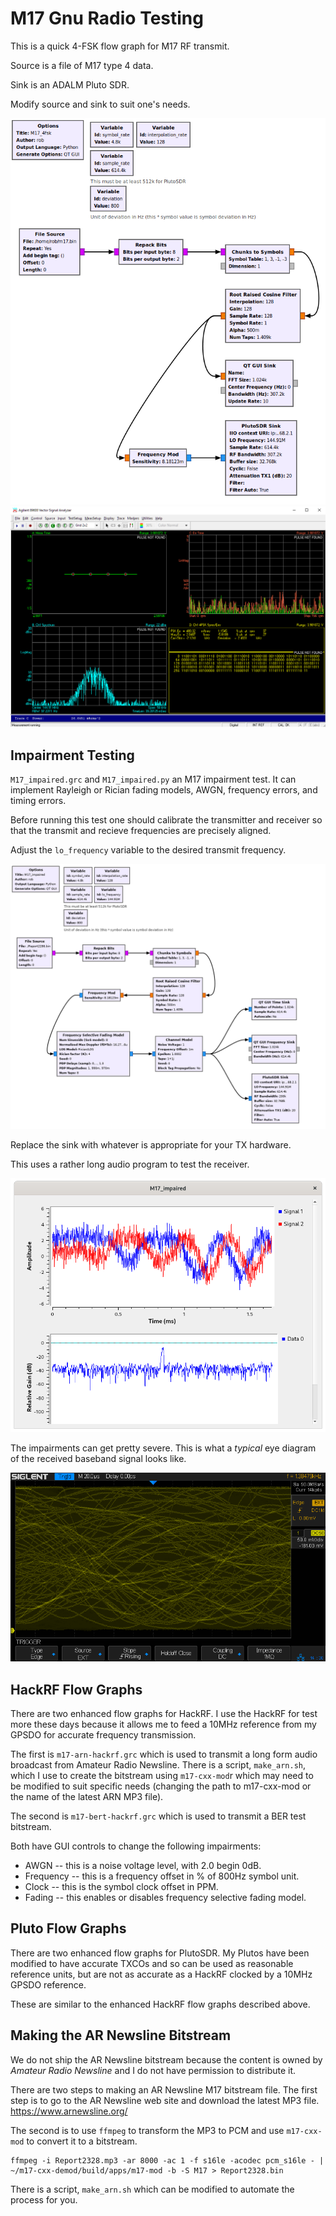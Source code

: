 # M17 Gnu Radio Testing

This is a quick 4-FSK flow graph for M17 RF transmit.

Source is a file of M17 type 4 data.

Sink is an ADALM Pluto SDR.

Modify source and sink to suit one's needs.

![Gnu Radio flow graph](grc.png)
![Signal analysis](4fsk-analysis.png)

## Impairment Testing

`M17_impaired.grc` and `M17_impaired.py` an M17 impairment test.  It can
implement Rayleigh or Rician fading models, AWGN, frequency errors, and
timing errors.

Before running this test one should calibrate the transmitter and receiver
so that the transmit and recieve frequencies are precisely aligned.

Adjust the `lo_frequency` variable to the desired transmit frequency.

![M17_impaired GRC flow graph](M17_impaired.png)

Replace the sink with whatever is appropriate for your TX hardware.

This uses a rather long audio program to test the receiver.

![M17_impaired UI](M17_impaired_ui.png)

The impairments can get pretty severe.  This is what a *typical* 
eye diagram of the received baseband signal looks like.

![M17_impaired eye diagram](M17_impaired_eye.png)

## HackRF Flow Graphs

There are two enhanced flow graphs for HackRF. I use the HackRF for
test more these days because it allows me to feed a 10MHz reference
from my GPSDO for accurate frequency transmission.

The first is `m17-arn-hackrf.grc` which is used to transmit a long
form audio broadcast from Amateur Radio Newsline. There is a script,
`make_arn.sh`, which I use to create the bitstream using `m17-cxx-mod`r
which may need to be modified to suit specific needs (changing the
path to m17-cxx-mod or the name of the latest ARN MP3 file).

The second is `m17-bert-hackrf.grc` which is used to transmit a BER
test bitstream.

Both have GUI controls to change the following impairments:

 - AWGN -- this is a noise voltage level, with 2.0 begin 0dB.
 - Frequency -- this is a frequency offset in % of 800Hz symbol unit.
 - Clock -- this is the symbol clock offset in PPM.
 - Fading -- this enables or disables frequency selective fading model.

## Pluto Flow Graphs

There are two enhanced flow graphs for PlutoSDR. My Plutos have
been modified to have accurate TXCOs and so can be used as reasonable
reference units, but are not as accurate as a HackRF clocked by
a 10MHz GPSDO reference.

These are similar to the enhanced HackRF flow graphs described above.

## Making the AR Newsline Bitstream

We do not ship the AR Newsline bitstream because the content is
owned by *Amateur Radio Newsline* and I do not have permission to
distribute it.

There are two steps to making an AR Newsline M17 bitstream file. The
first step is to go to the AR Newsline web site and download the
latest MP3 file. https://www.arnewsline.org/

The second is to use `ffmpeg` to transform the MP3 to PCM and
use `m17-cxx-mod` to convert it to a bitstream.

    ffmpeg -i Report2328.mp3 -ar 8000 -ac 1 -f s16le -acodec pcm_s16le - | ~/m17-cxx-demod/build/apps/m17-mod -b -S M17 > Report2328.bin

There is a script, `make_arn.sh` which can be modified to automate
the process for you.

